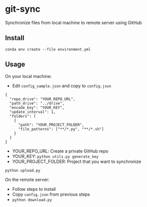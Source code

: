 # git-sync

Synchronize files from local machine to remote server using GitHub

## Install

```
conda env create --file environment.yml
```

## Usage

On your local machine:

- Edit `config_sample.json` and copy to `config.json`

```
{
  "repo_drive": "YOUR_REPO_URL",
  "path_drive": "../drive",
  "encode_key": "YOUR_KEY",
  "update_interval": 1,
  "folders": [
    {
      "path": "YOUR_PROJECT_FOLDER",
      "file_patterns": ["**/*.py", "**/*.sh"]
    }
  ]
}
```

- YOUR_REPO_URL: Create a private GitHub repo
- YOUR_KEY: `python utils.py generate_key`
- YOUR_PROJECT_FOLDER: Project that you want to synchronize

```
python upload.py
```

On the remote server:

- Follow steps to install
- Copy `config.json` from previous steps
- `python download.py`
